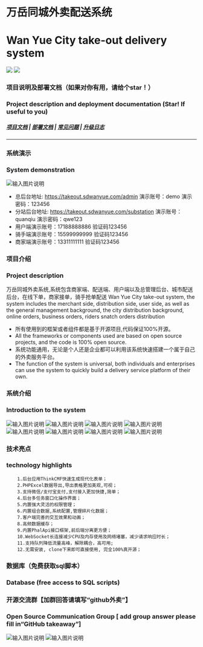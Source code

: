



  
# 万岳同城外卖配送系统
# Wan Yue City take-out delivery system


[![](https://img.shields.io/badge/%E9%83%A8%E7%BD%B2%E6%96%87%E6%A1%A3-%E7%82%B9%E5%87%BB%E6%9F%A5%E7%9C%8B-yellow)](https://www.kancloud.cn/wanyuekaiyuan11/wanyue_waimai/3130565)
[![](https://img.shields.io/badge/QQ%E7%BE%A4-995910672-green)](https://qm.qq.com/cgi-bin/qm/qr?k=JShAyXeoKqg2lWFEUSElxELImhjeMG4y&jump_from=webapi)


### 项目说明及部署文档（如果对你有用，请给个star！）
### Project description and deployment documentation (Star! If useful to you) 
##### <a target="_blank" href="https://www.kancloud.cn/wanyuekaiyuan11/wanyue_waimai/3130565">项目文档</a> |  <a target="_blank" href="https://www.kancloud.cn/wanyuekaiyuan11/wanyue_waimai/3130565">部署文档</a>  |  <a target="_blank" href="https://www.kancloud.cn/wanyuekaiyuan11/wanyue_waimai/3130565">常见问题</a> | <a target="_blank" href="https://www.kancloud.cn/wanyuekaiyuan11/wanyue_waimai/3130565">升级日志</a>

---
### 系统演示
### System demonstration
![输入图片说明](https://gitee.com/WanYueKeJi/wanyue_waimai_web/raw/master/demo.png)
- 总后台地址: https://takeout.sdwanyue.com/admin    演示账号：demo  演示密码：123456
- 分站后台地址: https://takeout.sdwanyue.com/substation     演示账号：quanqiu  演示密码：qwe123
- 用户端演示账号：17188888886   验证码123456
- 骑手端演示账号：15599999999   验证码123456
- 商家端演示账号：13311111111   验证码123456

### 项目介绍
### Project description
万岳同城外卖系统,系统包含商家端、配送端、用户端以及总管理后台、城市配送后台，在线下单，商家接单，骑手抢单配送
Wan Yue City take-out system, the system includes the merchant side, distribution side, user side, as well as the general management background, the city distribution background, online orders, business orders, riders snatch orders distribution
* 所有使用到的框架或者组件都是基于开源项目,代码保证100%开源。
* All the frameworks or components used are based on open source projects, and the code is 100% open source.
* 系统功能通用，无论是个人还是企业都可以利用该系统快速搭建一个属于自己的外卖服务平台。
* The function of the system is universal, both individuals and enterprises can use the system to quickly build a delivery service platform of their own.


### 系统介绍
### Introduction to the system
![输入图片说明](https://gitee.com/WanYueKeJi/wanyue_waimai_web/raw/master/images/1.png)
![输入图片说明](https://gitee.com/WanYueKeJi/wanyue_waimai_web/raw/master/images/2.png)
![输入图片说明](https://gitee.com/WanYueKeJi/wanyue_waimai_web/raw/master/images/3.png)
![输入图片说明](https://gitee.com/WanYueKeJi/wanyue_waimai_web/raw/master/images/4.png)
![输入图片说明](https://gitee.com/WanYueKeJi/wanyue_waimai_web/raw/master/images/5.png)
![输入图片说明](https://gitee.com/WanYueKeJi/wanyue_waimai_web/raw/master/images/6.png)
![输入图片说明](https://gitee.com/WanYueKeJi/wanyue_waimai_web/raw/master/images/7.png)
![输入图片说明](https://gitee.com/WanYueKeJi/wanyue_waimai_web/raw/master/images/8.png)

   


### 技术亮点
### technology highlights
```
    1.后台应用ThinkCMF快速生成现代化表单； 
    2.PHPExcel数据导出,导出表格更加美观,可视；
    3.支持微信/支付宝支付,支付接入更加快捷,简单；
    4.后台多任务窗口化操作界面；
    5.内置强大灵活的权限管理；
    6.内置组合数据,系统配置,管理碎片化数据；
    7.客户端完善的交互效果和动画；
    8.高频数据缓存； 
    9.内置PhalApi接口框架,前后端分离更方便；
    10.WebSocket长连接减少CPU及内存使用及网络堵塞，减少请求响应时长；
    11.支持队列降低流量高峰，解除耦合，高可用;
    12.无需安装, clone下来即可直接使用, 完全100%真开源；
```


  ### 数据库（免费获取sql脚本）
  ###  Database (free access to SQL scripts) 



  ###  开源交流群【加群回答请填写“github外卖”】
  ###  Open Source Communication Group [ add group answer please fill in“GitHub takeaway”] 

![输入图片说明](https://gitee.com/WanYueKeJi/wanyue_education_web/raw/master/%E4%B8%87%E5%B2%B3%E7%A7%91%E6%8A%80%E5%BC%80%E6%BA%90%E8%AE%A8%E8%AE%BA10%E7%BE%A4%E7%BE%A4%E8%81%8A%E4%BA%8C%E7%BB%B4%E7%A0%81.png)  ![输入图片说明](https://gitee.com/WanYueKeJi/wanyue_education_web/raw/master/%E4%B8%87%E5%B2%B3%E7%A7%91%E6%8A%80%E5%BC%80%E6%BA%90%E8%AE%A8%E8%AE%BA15%E7%BE%A4%E7%BE%A4%E8%81%8A%E4%BA%8C%E7%BB%B4%E7%A0%81.png)



